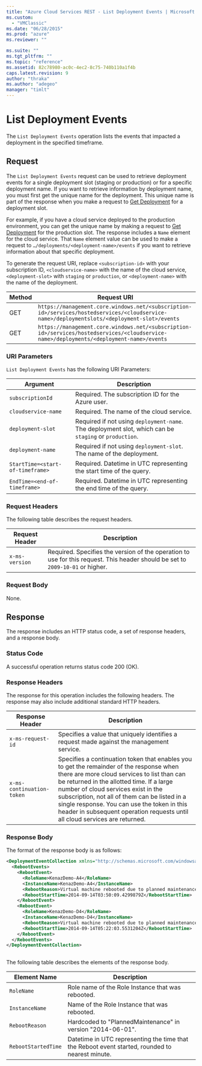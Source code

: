 ```yaml
---
title: "Azure Cloud Services REST - List Deployment Events | Microsoft Docs"
ms.custom: 
  - "VMClassic"
ms.date: "06/28/2015"
ms.prod: "azure"
ms.reviewer: ""

ms.suite: ""
ms.tgt_pltfrm: ""
ms.topic: "reference"
ms.assetid: 82c78980-ac0c-4ec2-8c75-740b110a1f4b
caps.latest.revision: 9
author: "thraka"
ms.author: "adegeo"
manager: "timlt"
---
```

# List Deployment Events
The `List Deployment Events` operation lists the events that impacted a deployment in the specified timeframe.  
  
## Request  
 The `List Deployment Events` request can be used to retrieve deployment events for a single deployment slot (staging or production) or for a specific deployment name. If you want to retrieve information by deployment name, you must first get the unique name for the deployment. This unique name is part of the response when you make a request to [Get Deployment](rest-get-deployment.md) for a deployment slot.  
  
 For example, if you have a cloud service deployed to the production environment, you can get the unique name by making a request to [Get Deployment](rest-get-deployment.md) for the production slot. The response includes a `Name` element for the cloud service. That `Name` element value can be used to make a request to `…/deployments/<deployment-name>/events` if you want to retrieve information about that specific deployment.  
  
 To generate the request URI, replace `<subscription-id>` with your subscription ID, `<cloudservice-name>` with the name of the cloud service, `<deployment-slot>` with `staging` or `production`, or `<deployment-name>` with the name of the deployment.  
  
|Method|Request URI|  
|------------|-----------------|  
|GET|`https://management.core.windows.net/<subscription-id>/services/hostedservices/<cloudservice-name>/deploymentslots/<deployment-slot>/events`|  
|GET|`https://management.core.windows.net/<subscription-id>/services/hostedservices/<cloudservice-name>/deployments/<deployment-name>/events`|  
  
### URI Parameters  
 `List Deployment Events` has the following URI Parameters:  
  
|Argument|Description|  
|--------------|-----------------|  
|`subscriptionId`|Required. The subscription ID for the Azure user.|  
|`cloudservice-name`|Required. The name of the cloud service.|  
|`deployment-slot`|Required if not using `deployment-name`. The deployment slot, which can be `staging` or `production`.|  
|`deployment-name`|Required if not using `deployment-slot`. The name of the deployment.|  
|`StartTime=<start-of-timeframe>`|Required. Datetime in UTC representing the start time of the query.|  
|`EndTime=<end-of-timeframe>`|Required. Datetime in UTC representing the end time of the query.|  
  
### Request Headers  
 The following table describes the request headers.  
  
|Request Header|Description|  
|--------------------|-----------------|  
|`x-ms-version`|Required. Specifies the version of the operation to use for this request. This header should be set to `2009-10-01` or higher.|  
  
### Request Body  
 None.  
  
## Response  
 The response includes an HTTP status code, a set of response headers, and a response body.  
  
### Status Code  
 A successful operation returns status code 200 (OK).  
  
### Response Headers  
 The response for this operation includes the following headers. The response may also include additional standard HTTP headers.  
  
|Response Header|Description|  
|---------------------|-----------------|  
|`x-ms-request-id`|Specifies a value that uniquely identifies a request made against the management service.|  
|`x-ms-continuation-token`|Specifies a continuation token that enables you to get the remainder of the response when there are more cloud services to list than can be returned in the allotted time. If a large number of cloud services exist in the subscription, not all of them can be listed in a single response. You can use the token in this header in subsequent operation requests until all cloud services are returned.|  
  
### Response Body  
 The format of the response body is as follows:  
  
```xml  
<DeploymentEventCollection xmlns="http://schemas.microsoft.com/windowsazure" xmlns:i="https://www.w3.org/2001/XMLSchema-instance">  
  <RebootEvents>  
    <RebootEvent>  
      <RoleName>KenazDemo-A4</RoleName>  
      <InstanceName>KenazDemo-A4</InstanceName>  
      <RebootReason>Virtual machine rebooted due to planned maintenance event.</RebootReason>  
      <RebootStartTime>2014-09-14T03:50:09.4299879Z</RebootStartTime>  
    </RebootEvent>  
    <RebootEvent>  
      <RoleName>KenazDemo-D4</RoleName>  
      <InstanceName>KenazDemo-D4</InstanceName>  
      <RebootReason>Virtual machine rebooted due to planned maintenance event.</RebootReason>  
      <RebootStartTime>2014-09-14T05:22:03.5531204Z</RebootStartTime>  
    </RebootEvent>  
  </RebootEvents>  
</DeploymentEventCollection>  
  
```  
  
 The following table describes the elements of the response body.  
  
|Element Name|Description|  
|------------------|-----------------|  
|`RoleName`|Role name of the Role Instance that was rebooted.|  
|`InstanceName`|Name of the Role Instance that was rebooted.|  
|`RebootReason`|Hardcoded to "PlannedMaintenance" in version "2014-06-01".|  
|`RebootStartedTime`|Datetime in UTC representing the time that the Reboot event started, rounded to nearest minute.|